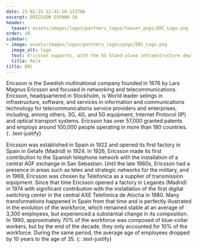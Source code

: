 ```yaml
---
date: 23-02-25 12:42:10.113786
excerpt: ERICSSON ESPANA SA
header:
  teaser: assets/images/logos/partners_logos/teaser_pngs/ERC_Logo.png
order: 10
sidebar:
- image: assets/images/logos/partners_logos/pngs/ERC_Logo.png
  image_alt: logo
  text: Ericsson supports, with the 5G Stand-alone infraestructure deployed, all Spanish verticals through 5TONIC (The open reasearch and innovation laboratory focused on 5G Technologies) located in IMDEA Networks in Leganés (Madrid). Ericsson supports WP2, WP3, WP4 and WP5. For WP2 are also editors of the Deliverable: 2.1 "Preliminary design aspects for Platforms and Networks solutions". For the WP3, WP4 and WP5 supports the Uses cases located in Spain: UC1 Smart Crowd Monitoring, UC10 Inmersive Fan engagement and UC7 Remote Proctoring, supporting with their network infraestructure, KPI monitoring and also contributing in the deliverables.
  title: Role
title: ERC
---
```


Ericsson is the Swedish multinational company founded in 1876 by Lars Magnus Ericsson and focused in networking and telecommunications. Ericsson, headquartered in Stockholm, is World leader selings in infrastructure, software, and services in information and communications technology for telecommunications service providers and enterprises, including, among others, 3G, 4G, and 5G equipment, Internet Protocol (IP) and optical transport systems. Ericsson has over 57,000 granted patents and employs around 100,000 people operating in more than 180 countries. 
{: .text-justify}

Ericsson was established in Spain in 1922 and opened its first factory in Spain in Getafe (Madrid) in 1924. In 1926, Ericsson made its first contribution to the Spanish telephone network with the installation of a central AGF exchange in San Sebastian. Until the late 1960s, Ericsson had a presence in areas such as telex and strategic networks for the military, and in 1969, Ericsson was chosen by Telefonica as a supplier of transmission equipment. Since that time Ericsson opened a factory in Leganés (Madrid) in 1974 with significant contribution with the installation of the first digital switching center in the central AXE Telefonica de Atocha in 1980. Many transformations happened in Spain from that time and is perfectly illustrated in the evolution of the workforce, which remained stable at an average of 3,300 employees, but experienced a substantial change in its composition. In 1990, approximately 70% of the workforce was composed of blue-collar workers, but by the end of the decade, they only accounted for 10% of the workforce. During the same period, the average age of employees dropped by 10 years to the age of 35.
{: .text-justify}
